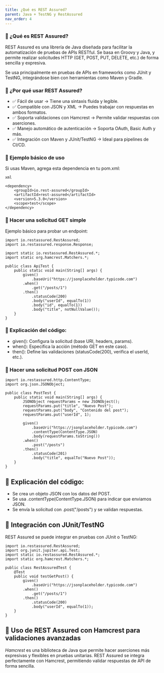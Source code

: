 ```yaml
---
title: ¿Qué es REST Assured?
parent: Java + TestNG y RestAssured
nav_order: 4
---
```


### **🔹 ¿Qué es REST Assured?**
REST Assured es una librería de Java diseñada para facilitar la automatización de pruebas de APIs RESTful. Se basa en Groovy y Java, y permite realizar solicitudes HTTP (GET, POST, PUT, DELETE, etc.) de forma sencilla y expresiva.

Se usa principalmente en pruebas de APIs en frameworks como JUnit y TestNG, integrándose bien con herramientas como Maven y Gradle.


### **🔹 ¿Por qué usar REST Assured?**

- ✅ Fácil de usar → Tiene una sintaxis fluida y legible.
- ✅ Compatible con JSON y XML → Puedes trabajar con respuestas en ambos formatos.
- ✅ Soporta validaciones con Hamcrest → Permite validar respuestas con aserciones.
- ✅ Manejo automático de autenticación → Soporta OAuth, Basic Auth y más.
- ✅ Integración con Maven y JUnit/TestNG → Ideal para pipelines de CI/CD.



### **🔹 Ejemplo básico de uso** 

Si usas Maven, agrega esta dependencia en tu pom.xml:


```
xml

<dependency>
    <groupId>io.rest-assured</groupId>
    <artifactId>rest-assured</artifactId>
    <version>5.3.0</version>
    <scope>test</scope>
</dependency>
```



### **🔹 Hacer una solicitud GET simple** 

Ejemplo básico para probar un endpoint:

````
import io.restassured.RestAssured;
import io.restassured.response.Response;

import static io.restassured.RestAssured.*;
import static org.hamcrest.Matchers.*;

public class ApiTest {
    public static void main(String[] args) {
        given()
            .baseUri("https://jsonplaceholder.typicode.com")
        .when()
            .get("/posts/1")
        .then()
            .statusCode(200)
            .body("userId", equalTo(1))
            .body("id", equalTo(1))
            .body("title", notNullValue());
    }
}
````

### **🔹 Explicación del código:** 

- given(): Configura la solicitud (base URI, headers, params).
- when(): Especifica la acción (método GET en este caso).
- then(): Define las validaciones (statusCode(200), verifica el userId, etc.).


### **🔹 Hacer una solicitud POST con JSON** 

```
import io.restassured.http.ContentType;
import org.json.JSONObject;

public class PostTest {
    public static void main(String[] args) {
        JSONObject requestParams = new JSONObject();
        requestParams.put("title", "Nuevo Post");
        requestParams.put("body", "Contenido del post");
        requestParams.put("userId", 1);

        given()
            .baseUri("https://jsonplaceholder.typicode.com")
            .contentType(ContentType.JSON)
            .body(requestParams.toString())
        .when()
            .post("/posts")
        .then()
            .statusCode(201)
            .body("title", equalTo("Nuevo Post"));
    }
}
```

## **🔹 Explicación del código:**

- Se crea un objeto JSON con los datos del POST.
- Se usa .contentType(ContentType.JSON) para indicar que enviamos JSON.
- Se envía la solicitud con .post("/posts") y se validan respuestas.


## **🔹 Integración con JUnit/TestNG**

REST Assured se puede integrar en pruebas con JUnit o TestNG:

````
import io.restassured.RestAssured;
import org.junit.jupiter.api.Test;
import static io.restassured.RestAssured.*;
import static org.hamcrest.Matchers.*;

public class RestAssuredTest {
    @Test
    public void testGetPost() {
        given()
            .baseUri("https://jsonplaceholder.typicode.com")
        .when()
            .get("/posts/1")
        .then()
            .statusCode(200)
            .body("userId", equalTo(1));
    }
}
````

## **🔹 Uso de REST Assured con Hamcrest para validaciones avanzadas**

*Hamcrest* es una biblioteca de Java que permite hacer aserciones más expresivas y flexibles en pruebas unitarias. REST Assured se integra perfectamente con Hamcrest, permitiendo validar respuestas de API de forma sencilla.